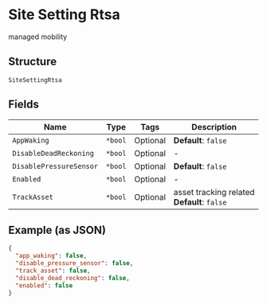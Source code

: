 
# Site Setting Rtsa

managed mobility

## Structure

`SiteSettingRtsa`

## Fields

| Name | Type | Tags | Description |
|  --- | --- | --- | --- |
| `AppWaking` | `*bool` | Optional | **Default**: `false` |
| `DisableDeadReckoning` | `*bool` | Optional | - |
| `DisablePressureSensor` | `*bool` | Optional | **Default**: `false` |
| `Enabled` | `*bool` | Optional | - |
| `TrackAsset` | `*bool` | Optional | asset tracking related<br>**Default**: `false` |

## Example (as JSON)

```json
{
  "app_waking": false,
  "disable_pressure_sensor": false,
  "track_asset": false,
  "disable_dead_reckoning": false,
  "enabled": false
}
```

